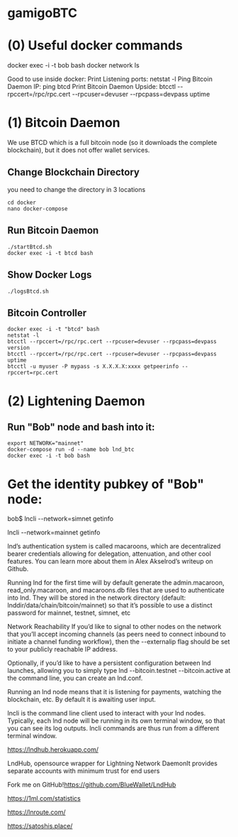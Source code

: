 # gamigoBTC

# (0) Useful docker commands
docker exec -i -t bob bash
docker network ls

Good to use inside docker:
Print Listening ports:
   netstat -l
Ping Bitcoin Daemon IP:
   ping btcd
Print Bitcoin Daemon Upside:
btcctl --rpccert=/rpc/rpc.cert --rpcuser=devuser --rpcpass=devpass uptime



# (1) Bitcoin Daemon

We use BTCD which is a full bitcoin node (so it downloads the complete blockchain), but 
it does not offer wallet services.

## Change Blockchain Directory
you need to change the directory in 3 locations
```
cd docker
nano docker-compose
```

## Run Bitcoin Daemon 
```
./startBtcd.sh
docker exec -i -t btcd bash
```

## Show Docker Logs
```
./logsBtcd.sh
```

## Bitcoin Controller
```
docker exec -i -t "btcd" bash
netstat -l
btcctl --rpccert=/rpc/rpc.cert --rpcuser=devuser --rpcpass=devpass version
btcctl --rpccert=/rpc/rpc.cert --rpcuser=devuser --rpcpass=devpass uptime
btcctl -u myuser -P mypass -s X.X.X.X:xxxx getpeerinfo --rpccert=rpc.cert
```

# (2) Lightening Daemon

## Run "Bob" node and bash into it:
```
export NETWORK="mainnet"
docker-compose run -d --name bob lnd_btc
docker exec -i -t bob bash
```

# Get the identity pubkey of "Bob" node:
bob$ lncli --network=simnet getinfo


lncli --network=mainnet getinfo



lnd’s authentication system is called macaroons, which are decentralized bearer credentials allowing for delegation, attenuation, and other cool features. You can learn more about them in Alex Akselrod’s writeup on Github.

Running lnd for the first time will by default generate the admin.macaroon, read_only.macaroon, and macaroons.db files that are used to authenticate into lnd. They will be stored in the network directory (default: lnddir/data/chain/bitcoin/mainnet) so that it’s possible to use a distinct password for mainnet, testnet, simnet, etc

Network Reachability
If you’d like to signal to other nodes on the network that you’ll accept incoming channels (as peers need to connect inbound to initiate a channel funding workflow), then the --externalip flag should be set to your publicly reachable IP address.


Optionally, if you’d like to have a persistent configuration between lnd launches, allowing you to simply type lnd --bitcoin.testnet --bitcoin.active at the command line, you can create an lnd.conf.

Running an lnd node means that it is listening for payments, watching the blockchain, etc. By default it is awaiting user input.

lncli is the command line client used to interact with your lnd nodes. Typically, each lnd node will be running in its own terminal window, so that you can see its log outputs. lncli commands are thus run from a different terminal window.



https://lndhub.herokuapp.com/

LndHub, opensource wrapper for Lightning Network DaemonIt provides separate accounts with minimum trust for end users


Fork me on GitHub!https://github.com/BlueWallet/LndHub


https://1ml.com/statistics

https://lnroute.com/



https://satoshis.place/
